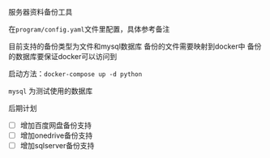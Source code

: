 服务器资料备份工具

在`program/config.yaml`文件里配置，具体参考备注

目前支持的备份类型为文件和mysql数据库
备份的文件需要映射到docker中
备份的数据库要保证docker可以访问到

启动方法：`docker-compose up -d python`

`mysql` 为测试使用的数据库

后期计划
- [ ] 增加百度网盘备份支持
- [ ] 增加onedrive备份支持
- [ ] 增加sqlserver备份支持